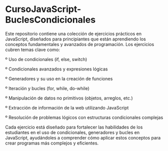 # CursoJavaScript-BuclesCondicionales
Este repositorio contiene una colección de ejercicios prácticos en JavaScript, diseñados para principiantes que están aprendiendo los conceptos fundamentales y avanzados de programación. Los ejercicios cubren temas clave como:

º Uso de condicionales (if, else, switch)

º Condicionales avanzados y expresiones lógicas

º Generadores y su uso en la creación de funciones

º Iteración y bucles (for, while, do-while)

º Manipulación de datos no primitivos (objetos, arreglos, etc.)

º Extracción de información de la web utilizando JavaScript

º Resolución de problemas lógicos con estructuras condicionales complejas

Cada ejercicio está diseñado para fortalecer las habilidades de los estudiantes en el uso de condicionales, generadores y bucles en JavaScript, ayudándoles a comprender cómo aplicar estos conceptos para crear programas más complejos y eficientes.

